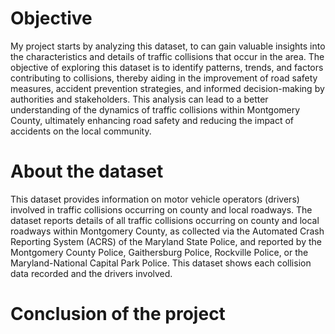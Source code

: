 # Objective
My project starts by analyzing this dataset, to can gain valuable insights into the characteristics and details of traffic collisions that occur in the area. The objective of exploring this dataset is to identify patterns, trends, and factors contributing to collisions, thereby aiding in the improvement of road safety measures, accident prevention strategies, and informed decision-making by authorities and stakeholders. This analysis can lead to a better understanding of the dynamics of traffic collisions within Montgomery County, ultimately enhancing road safety and reducing the impact of accidents on the local community.

# About the dataset
This dataset provides information on motor vehicle operators (drivers) involved in traffic collisions occurring on county and local roadways. The dataset reports details of all traffic collisions occurring on county and local roadways within Montgomery County, as collected via the Automated Crash Reporting System (ACRS) of the Maryland State Police, and reported by the Montgomery County Police, Gaithersburg Police, Rockville Police, or the Maryland-National Capital Park Police. This dataset shows each collision data recorded and the drivers involved.

# Conclusion of the project

